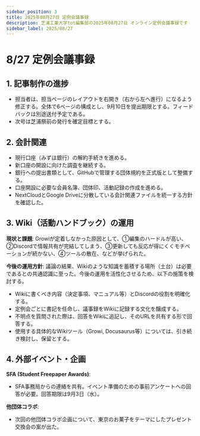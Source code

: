 ```yaml
---
sidebar_position: 3
title: 2025年08月27日 定例会議事録
description: 芝浦工業大学tot編集部の2025年08月27日 オンライン定例会議事録です
sidebar_label: 2025/08/27
---
```


# 8/27 定例会議事録

## 1. 記事制作の進捗

- 担当者は、担当ページのレイアウトを右開き（右から左へ進行）になるよう修正する。全体で6ページの構成とし、9月10日を提出期限とする。フィードバックは別途送付予定である。
- 次号は芝浦祭前の発行を確定目標とする。

## 2. 会計関連

- 現行口座（みずほ銀行）の解約手続きを進める。
- 新口座の開設に向けた調査を継続する。
- 銀行への提出書類として、GitHubで管理する団体規約を正式版として整備する。
- 口座開設に必要な会員名簿、団体印、活動記録の作成を進める。
- NextCloudとGoogle Driveに分散している会計関連ファイルを統一する方針を確認した。


## 3. Wiki（活動ハンドブック）の運用


**現状と課題**: Growiが定着しなかった原因として、①編集のハードルが高い、②Discordで情報共有が完結してしまう、③更新しても反応が得にくくモチベーションが続かない、④ツールの散在、などが挙げられた。

**今後の運用方針**: 議論の結果、Wikiのような知識を蓄積する場所（土台）は必要であるとの共通認識に至った。今後の運用を活性化させるため、以下の施策を検討する。

- Wikiに書くべき内容（決定事項、マニュアル等）とDiscordの役割を明確化する。
- 定例会ごとに書記を任命し、議事録をWikiに記録する文化を醸成する。
- 不明点を質問された際は、回答をWikiに追記し、そのURLを共有する形で回答する。
- 使用する具体的なWikiツール（Growi, Docusaurus等）については、引き続き検討し、保留とする。


## 4. 外部イベント・企画

**SFA (Student Freepaper Awards)**:

- SFA事務局からの連絡を共有。イベント準備のための事前アンケートへの回答が必要。回答期限は9月3日（水）。

**他団体コラボ**:

- 次回の他団体コラボ企画について、東京のお菓子をテーマにしたプレゼント交換会の案が出た。